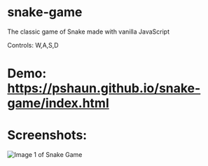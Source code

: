 # snake-game
The classic game of Snake made with vanilla JavaScript

Controls: W,A,S,D

# Demo: https://pshaun.github.io/snake-game/index.html

# Screenshots: 
![Image 1 of Snake Game](https://i.imgur.com/f7m8kbj.png?1)
